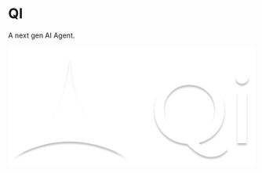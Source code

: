# QI 

 A next gen AI Agent.

 ![Qi Logo](https://github.com/ardizio/QI/blob/6b1c53a47b7599b579aa390e7a2880472a424023/extra/assets/images/qi.png)
